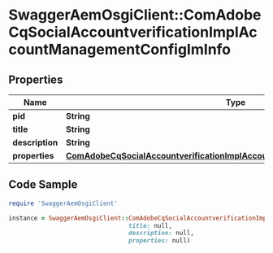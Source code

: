 # SwaggerAemOsgiClient::ComAdobeCqSocialAccountverificationImplAccountManagementConfigImInfo

## Properties

Name | Type | Description | Notes
------------ | ------------- | ------------- | -------------
**pid** | **String** |  | [optional] 
**title** | **String** |  | [optional] 
**description** | **String** |  | [optional] 
**properties** | [**ComAdobeCqSocialAccountverificationImplAccountManagementConfigImProperties**](ComAdobeCqSocialAccountverificationImplAccountManagementConfigImProperties.md) |  | [optional] 

## Code Sample

```ruby
require 'SwaggerAemOsgiClient'

instance = SwaggerAemOsgiClient::ComAdobeCqSocialAccountverificationImplAccountManagementConfigImInfo.new(pid: null,
                                 title: null,
                                 description: null,
                                 properties: null)
```


